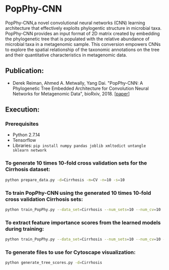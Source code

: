 # PopPhy-CNN

PopPhy-CNN,a novel convolutional neural networks (CNN) learning architecture that effectively exploits phylogentic structure in microbial taxa. PopPhy-CNN provides an input format of 2D matrix created by embedding the phylogenetic tree that is populated with the relative abundance of microbial taxa in a metagenomic sample. This conversion empowers CNNs to explore the spatial relationship of the taxonomic annotations on the tree and their quantitative characteristics in metagenomic data.


## Publication:
* Derek Reiman, Ahmed A. Metwally, Yang Dai. "PopPhy-CNN: A Phylogenetic Tree Embedded Architecture for Convolution Neural Networks for Metagenomic Data", bioRxiv, 2018.  [[paper](https://www.biorxiv.org/content/early/2018/01/31/257931)]

## Execution:

### Prerequisites
  - Python 2.7.14
  - Tensorflow
  - Libraries: `pip install numpy pandas joblib xmltodict untangle sklearn network`
  
### To generate 10 times 10-fold cross validation sets for the Cirrhosis dataset:

```bash
python prepare_data.py -d=Cirrhosis -m=CV -n=10 -s=10
``` 

### To train PopPhy-CNN using the generated 10 times 10-fold cross validation Cirrhosis sets:
```bash
python train_PopPhy.py --data_set=Cirrhosis --num_sets=10 --num_cv=10 
```

### To extract feature importance scores from the learned models during training:
```bash
python train_PopPhy.py --data_set=Cirrhosis --num_sets=10 --num_cv=10 --eval_features=True
```

### To generate files to use for Cytoscape visualization:
```bash
python generate_tree_scores.py -d=Cirrhosis
```


